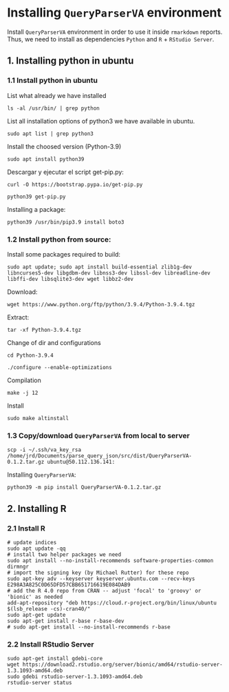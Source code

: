 # Installing `QueryParserVA` environment

Install `QueryParserVA` environment in order to use it inside `rmarkdown` reports. Thus, we need to install as 
dependencies `Python` and `R` + `RStudio Server`.

## 1. Installing python in ubuntu

### 1.1 Install python in ubuntu

List what already we have installed
```
ls -al /usr/bin/ | grep python
```

List all installation options of python3 we have available in ubuntu.
```
sudo apt list | grep python3
```

Install the choosed version (Python-3.9)
```
sudo apt install python39
```

Descargar y ejecutar el script get-pip.py:
```shell
curl -O https://bootstrap.pypa.io/get-pip.py 
```
```shell
python39 get-pip.py
```

Installing a package:
```shell
python39 /usr/bin/pip3.9 install boto3
```

### 1.2 Install python from source:

Install some packages required to build:
```shell
sudo apt update; sudo apt install build-essential zlib1g-dev libncurses5-dev libgdbm-dev libnss3-dev libssl-dev libreadline-dev libffi-dev libsqlite3-dev wget libbz2-dev
```

Download:
```shell
wget https://www.python.org/ftp/python/3.9.4/Python-3.9.4.tgz
```

Extract:
```shell
tar -xf Python-3.9.4.tgz
```

Change of dir and configurations

```shell
cd Python-3.9.4
```

```shell
./configure --enable-optimizations
```

Compilation
```shell
make -j 12
```

Install
```shell
sudo make altinstall
```

### 1.3 Copy/download `QueryParserVA` from local to server
```shell
scp -i ~/.ssh/va_key_rsa /home/jrd/Documents/parse_query_json/src/dist/QueryParserVA-0.1.2.tar.gz ubuntu@50.112.136.141:
```

Installing `QueryParserVA`: 
```shell
python39 -m pip install QueryParserVA-0.1.2.tar.gz
```

## 2. Installing R

### 2.1 Install R

```shell
# update indices
sudo apt update -qq
# install two helper packages we need
sudo apt install --no-install-recommends software-properties-common dirmngr
# import the signing key (by Michael Rutter) for these repo
sudo apt-key adv --keyserver keyserver.ubuntu.com --recv-keys E298A3A825C0D65DFD57CBB651716619E084DAB9
# add the R 4.0 repo from CRAN -- adjust 'focal' to 'groovy' or 'bionic' as needed
add-apt-repository "deb https://cloud.r-project.org/bin/linux/ubuntu $(lsb_release -cs)-cran40/"
sudo apt-get update
sudo apt-get install r-base r-base-dev
# sudo apt-get install --no-install-recommends r-base
```

### 2.2 Install RStudio Server

```shell
sudo apt-get install gdebi-core
wget https://download2.rstudio.org/server/bionic/amd64/rstudio-server-1.3.1093-amd64.deb
sudo gdebi rstudio-server-1.3.1093-amd64.deb
rstudio-server status
```
